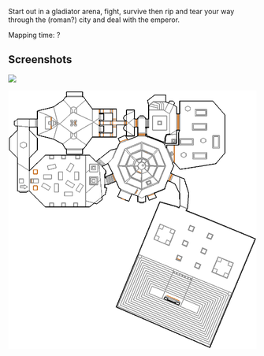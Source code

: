 Start out in a gladiator arena, fight, survive then rip and tear your way through the (roman?) city and deal with the emperor.

Mapping time: ?

## Screenshots

![](img/layout.png)

![](img/MAP01.png)
